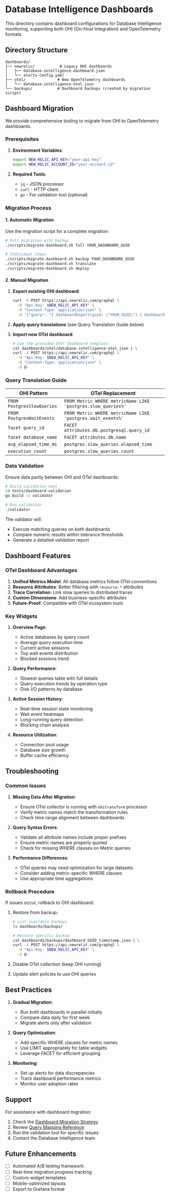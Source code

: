 # Database Intelligence Dashboards

This directory contains dashboard configurations for Database Intelligence monitoring, supporting both OHI (On-Host Integration) and OpenTelemetry formats.

## Directory Structure

```
dashboards/
├── newrelic/           # Legacy OHI dashboards
│   ├── database-intelligence-dashboard.json
│   └── alerts-config.yaml
├── otel/              # New OpenTelemetry dashboards
│   └── database-intelligence-otel.json
└── backups/           # Dashboard backups (created by migration script)
```

## Dashboard Migration

We provide comprehensive tooling to migrate from OHI to OpenTelemetry dashboards.

### Prerequisites

1. **Environment Variables**:
   ```bash
   export NEW_RELIC_API_KEY="your-api-key"
   export NEW_RELIC_ACCOUNT_ID="your-account-id"
   ```

2. **Required Tools**:
   - `jq` - JSON processor
   - `curl` - HTTP client
   - `go` - For validation tool (optional)

### Migration Process

#### 1. Automatic Migration

Use the migration script for a complete migration:

```bash
# Full migration with backup
./scripts/migrate-dashboard.sh full YOUR_DASHBOARD_GUID

# Individual steps
./scripts/migrate-dashboard.sh backup YOUR_DASHBOARD_GUID
./scripts/migrate-dashboard.sh translate
./scripts/migrate-dashboard.sh deploy
```

#### 2. Manual Migration

1. **Export existing OHI dashboard**:
   ```bash
   curl -X POST https://api.newrelic.com/graphql \
     -H "Api-Key: $NEW_RELIC_API_KEY" \
     -H "Content-Type: application/json" \
     -d '{"query": "{ dashboardExport(guid: \"YOUR_GUID\") { dashboardJson } }"}'
   ```

2. **Apply query translations** (see Query Translation Guide below)

3. **Import new OTel dashboard**:
   ```bash
   # Use the provided OTel dashboard template
   cat dashboards/otel/database-intelligence-otel.json | \
   curl -X POST https://api.newrelic.com/graphql \
     -H "Api-Key: $NEW_RELIC_API_KEY" \
     -H "Content-Type: application/json" \
     -d @-
   ```

### Query Translation Guide

| OHI Pattern | OTel Replacement |
|-------------|------------------|
| `FROM PostgresSlowQueries` | `FROM Metric WHERE metricName LIKE 'postgres.slow_queries%'` |
| `FROM PostgresWaitEvents` | `FROM Metric WHERE metricName LIKE 'postgres.wait_events%'` |
| `facet query_id` | `FACET attributes.db.postgresql.query_id` |
| `facet database_name` | `FACET attributes.db.name` |
| `avg_elapsed_time_ms` | `postgres.slow_queries.elapsed_time` |
| `execution_count` | `postgres.slow_queries.count` |

### Data Validation

Ensure data parity between OHI and OTel dashboards:

```bash
# Build validation tool
cd tests/dashboard-validation
go build -o validator

# Run validation
./validator
```

The validator will:
- Execute matching queries on both dashboards
- Compare numeric results within tolerance thresholds
- Generate a detailed validation report

## Dashboard Features

### OTel Dashboard Advantages

1. **Unified Metrics Model**: All database metrics follow OTel conventions
2. **Resource Attributes**: Better filtering with `resource.*` attributes
3. **Trace Correlation**: Link slow queries to distributed traces
4. **Custom Dimensions**: Add business-specific attributes
5. **Future-Proof**: Compatible with OTel ecosystem tools

### Key Widgets

1. **Overview Page**:
   - Active databases by query count
   - Average query execution time
   - Current active sessions
   - Top wait events distribution
   - Blocked sessions trend

2. **Query Performance**:
   - Slowest queries table with full details
   - Query execution trends by operation type
   - Disk I/O patterns by database

3. **Active Session History**:
   - Real-time session state monitoring
   - Wait event heatmaps
   - Long-running query detection
   - Blocking chain analysis

4. **Resource Utilization**:
   - Connection pool usage
   - Database size growth
   - Buffer cache efficiency

## Troubleshooting

### Common Issues

1. **Missing Data After Migration**:
   - Ensure OTel collector is running with `ohitransform` processor
   - Verify metric names match the transformation rules
   - Check time range alignment between dashboards

2. **Query Syntax Errors**:
   - Validate all attribute names include proper prefixes
   - Ensure metric names are properly quoted
   - Check for missing WHERE clauses on Metric queries

3. **Performance Differences**:
   - OTel queries may need optimization for large datasets
   - Consider adding metric-specific WHERE clauses
   - Use appropriate time aggregations

### Rollback Procedure

If issues occur, rollback to OHI dashboard:

1. Restore from backup:
   ```bash
   # List available backups
   ls dashboards/backups/
   
   # Restore specific backup
   cat dashboards/backups/dashboard_GUID_timestamp.json | \
   curl -X POST https://api.newrelic.com/graphql \
     -H "Api-Key: $NEW_RELIC_API_KEY" \
     -d @-
   ```

2. Disable OTel collection (keep OHI running)

3. Update alert policies to use OHI queries

## Best Practices

1. **Gradual Migration**:
   - Run both dashboards in parallel initially
   - Compare data daily for first week
   - Migrate alerts only after validation

2. **Query Optimization**:
   - Add specific WHERE clauses for metric names
   - Use LIMIT appropriately for table widgets
   - Leverage FACET for efficient grouping

3. **Monitoring**:
   - Set up alerts for data discrepancies
   - Track dashboard performance metrics
   - Monitor user adoption rates

## Support

For assistance with dashboard migration:

1. Check the [Dashboard Migration Strategy](../docs/DASHBOARD_MIGRATION_STRATEGY.md)
2. Review [Query Mapping Reference](../docs/03-ohi-migration/02-query-mapping.md)
3. Run the validation tool for specific issues
4. Contact the Database Intelligence team

## Future Enhancements

- [ ] Automated A/B testing framework
- [ ] Real-time migration progress tracking
- [ ] Custom widget templates
- [ ] Mobile-optimized layouts
- [ ] Export to Grafana format
